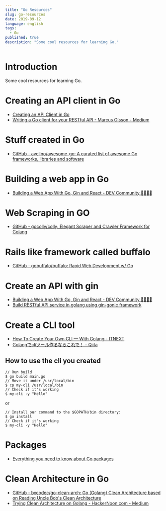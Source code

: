 ```yaml
---
title: "Go Resources"
slug: go-resources
date: 2019-09-12
language: english
tags:
  - Go
published: true
description: "Some cool resources for learning Go."
---
```

# Introduction
Some cool resources for learning Go.

# Creating an API client in Go
- [Creating an API Client in Go](https://www.scaledrone.com/blog/creating-an-api-client-in-go/)
- [Writing a Go client for your RESTful API - Marcus Olsson - Medium](https://medium.com/@marcus.olsson/writing-a-go-client-for-your-restful-api-c193a2f4998c)

# Stuff created in Go
- [GitHub - avelino/awesome-go: A curated list of awesome Go frameworks, libraries and software](https://github.com/avelino/awesome-go)

# Building a web app in Go 
- [Building a Web App With Go, Gin and React - DEV Community 👩‍💻👨‍💻](https://dev.to/codehakase/building-a-web-app-with-go-gin-and-react-5ke)


# Web Scraping in GO 
- [GitHub - gocolly/colly: Elegant Scraper and Crawler Framework for Golang](https://github.com/gocolly/colly)

# Rails like framework called buffalo

- [GitHub - gobuffalo/buffalo: Rapid Web Development w/ Go](https://github.com/gobuffalo/buffalo)

# Create an API with gin
- [Building a Web App With Go, Gin and React - DEV Community 👩‍💻👨‍💻](https://dev.to/codehakase/building-a-web-app-with-go-gin-and-react-5ke)
- [Build RESTful API service in golang using gin-gonic framework](https://medium.com/@thedevsaddam/build-restful-api-service-in-golang-using-gin-gonic-framework-85b1a6e176f3)

# Create a CLI tool 
- [How To Create Your Own CLI — With Golang - ITNEXT](https://itnext.io/how-to-create-your-own-cli-with-golang-3c50727ac608)
- [Golangでcliツール作るならこれで！ - Qiita](https://qiita.com/gatchan0807/items/4ffdf65f7affe8faec5a)

## How to use the cli you created

```
// Run build 
$ go build main.go
// Move it under /usr/local/bin
$ cp my-cli /usr/local/bin
// Check if it's working
$ my-cli -y "Hello"
```

or 
```
// Install our command to the $GOPATH/bin directory:
$ go install
// Check if it's working
$ my-cli -y "Hello"
```

# Packages

- [Everything you need to know about Go packages](https://medium.com/rungo/everything-you-need-to-know-about-packages-in-go-b8bac62b74cc)

# Clean Architecture in Go
- [GitHub - bxcodec/go-clean-arch: Go (Golang) Clean Architecture based on Reading Uncle Bob's Clean Architecture](https://github.com/bxcodec/go-clean-arch)
- [Trying Clean Architecture on Golang - HackerNoon.com - Medium](https://medium.com/@imantumorang/golang-clean-archithecture-efd6d7c43047)
